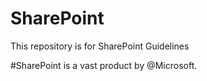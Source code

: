 # SharePoint
This repository is  for SharePoint Guidelines 

#SharePoint is a vast product by @Microsoft.
